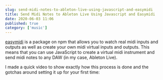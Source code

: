 ```yaml
---
slug: send-midi-notes-to-ableton-live-using-javascript-and-easymidi
title: Send Midi Notes to Ableton Live Using Javascript and Easymidi
date: 2020-06-03 11:06
published: true
category: ['music']
---
```


[easymidi](https://www.npmjs.com/package/easymidi) is a package on npm that allows you to watch real midi inputs and outputs as well as create your own midi virtual inputs and outputs. This means that you can use JavaScript to create a virtual midi instrument and send midi notes to any DAW (in my case, Ableton Live).

I made a quick video to show exactly how this process is done and the gotchas around setting it up for your first time:


<YoutubeEmbed slug="vW2Lve_hMzg" />
